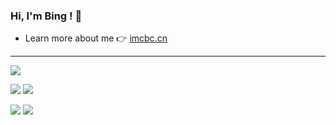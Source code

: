 ### Hi, I'm Bing ! 👋


- Learn more about me 👉 [imcbc.cn](https://imcbc.cn)

---


![](http://github-profile-summary-cards.vercel.app/api/cards/profile-details?username=caibingcheng&theme=github)

![](http://github-profile-summary-cards.vercel.app/api/cards/repos-per-language?username=caibingcheng&theme=github&exclude=html,css) ![](http://github-profile-summary-cards.vercel.app/api/cards/most-commit-language?username=caibingcheng&theme=github&exclude=html,css)

![](http://github-profile-summary-cards.vercel.app/api/cards/stats?username=caibingcheng&theme=github) ![](http://github-profile-summary-cards.vercel.app/api/cards/productive-time?username=caibingcheng&theme=github&utcOffset=8)
